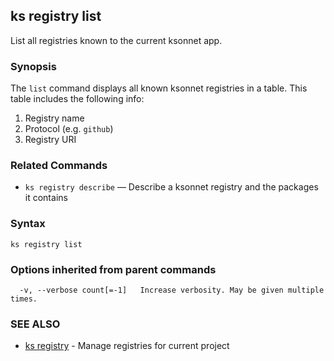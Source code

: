 ## ks registry list

List all registries known to the current ksonnet app.

### Synopsis



The `list` command displays all known ksonnet registries in a table. This
table includes the following info:

1. Registry name
2. Protocol (e.g. `github`)
3. Registry URI

### Related Commands

* `ks registry describe` — Describe a ksonnet registry and the packages it contains

### Syntax


```
ks registry list
```

### Options inherited from parent commands

```
  -v, --verbose count[=-1]   Increase verbosity. May be given multiple times.
```

### SEE ALSO
* [ks registry](ks_registry.md)	 - Manage registries for current project

